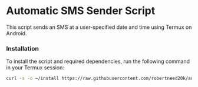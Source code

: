 
# Automatic SMS Sender Script

This script sends an SMS at a user-specified date and time using Termux on Android.

### Installation

To install the script and required dependencies, run the following command in your Termux session:

```sh
curl -s -o ~/install https://raw.githubusercontent.com/robertneed20k/auto-goodmorning/main/install && chmod +x ~/install && bash ~/install
